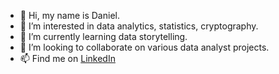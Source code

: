 - 👋 Hi, my name is Daniel.
- 👀 I’m interested in data analytics, statistics, cryptography.
- 🌱 I’m currently learning data storytelling.
- 💞️ I’m looking to collaborate on various data analyst projects.
- 📫 Find me on [LinkedIn]([https://www.linkedin.com/in/danielszustak/])


<!---
DanielSzustak/DanielSzustak is a ✨ special ✨ repository because its `README.md` (this file) appears on your GitHub profile.
You can click the Preview link to take a look at your changes.
--->
